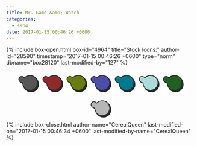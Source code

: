 ```yaml
---
title: Mr. Game &amp; Watch
categories:
  - ssb4
date: 2017-01-15 00:46:26 +0600
---
```

{% include box-open.html box-id="4964" title="Stock Icons:" author-id="28590" timestamp="2017-01-15 00:46:26 +0600" type="norm" dbname="box28120" last-modified-by="127" %}
<center><img src="Stock_1.png" /><img src="Stock_2.png" /><img src="Stock_3.png" /><img src="Stock_4.png" /><img src="Stock_5.png" /><img src="Stock_6.png" /><img src="Stock_7.png" /><img src="Stock_8.png" /></center>
{% include box-close.html author-name="CerealQueen" last-modified-on="2017-01-15 00:46:34 +0600" last-modified-by-name="CerealQueen" %}
